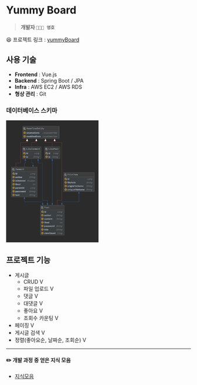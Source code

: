 # Yummy Board
> **개발자 `🧑🏻‍💻 영호`** 

😆 프로젝트 링크 : [yummyBoard](http://yummyBoard.site) 

## 사용 기술
   - **Frontend** : Vue.js
   - **Backend** : Spring Boot / JPA
   - **Infra** : AWS EC2 / AWS RDS
   - **형상 관리** : Git

### 데이터베이스 스키마
<img src="./README_image/database-erd.png" width="50%" height="70%" />

## 프로젝트 기능
 
 + 게시글 
    + CRUD V
    + 파일 업로드 V
    + 댓글 V
    + 대댓글 V
    + 좋아요 V
    + 조회수 카운팅 V
  + 페이징 V
  + 게시글 검색 V
  + 정렬(좋아요순, 날짜순, 조회순) V

---
#### :pencil2: 개발 과정 중 얻은 지식 모음
- [지식모음](issue.md)
